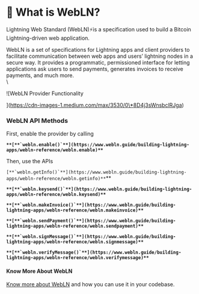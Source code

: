 # 🤔 What is WebLN?

Lightning Web Standard (WebLN)⚡is a specification used to build a Bitcoin Lightning-driven web application.

WebLN is a set of specifications for Lightning apps and client providers to facilitate communication between web apps and users’ lightning nodes in a secure way. It provides a programmatic, permissioned interface for letting applications ask users to send payments, generates invoices to receive payments, and much more.\
\


![WebLN Provider Functionality

](https://cdn-images-1.medium.com/max/3530/0\*8D4j3sWnsbclRJga)

### WebLN API Methods

First, enable the provider by calling

**``**[**`webln.enable()`**](https://www.webln.guide/building-lightning-apps/webln-reference/webln.enable)**``**

Then, use the APIs

``[**`webln.getInfo()`**](https://www.webln.guide/building-lightning-apps/webln-reference/webln.getinfo)**``**

**``**[**`webln.keysend()`**](https://www.webln.guide/building-lightning-apps/webln-reference/webln.keysend)**``**

**``**[**`webln.makeInvoice()`**](https://www.webln.guide/building-lightning-apps/webln-reference/webln.makeinvoice)**``**

**``**[**`webln.sendPayment()`**](https://www.webln.guide/building-lightning-apps/webln-reference/webln.sendpayment)**``**

**``**[**`webln.signMessage()`**](https://www.webln.guide/building-lightning-apps/webln-reference/webln.signmessage)**``**

**``**[**`webln.verifyMessage()`**](https://www.webln.guide/building-lightning-apps/webln-reference/webln.verifymessage)**``**

#### Know More About WebLN

[Know more about WebLN](https://www.webln.guide/introduction/readme) and how you can use it in your codebase.
